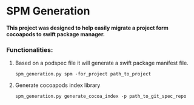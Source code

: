 # SPM Generation 
 
**This project was designed to help easily migrate a project form cocoapods to swift package manager.**
### Functionalities: 
1. Based on a podspec file it will generate a swift package manifest file. 

    `spm_generation.py spm -for_project path_to_project`
2. Generate cocoapods index library
    
    `spm_generation.py generate_cocoa_index -p path_to_git_spec_repo`